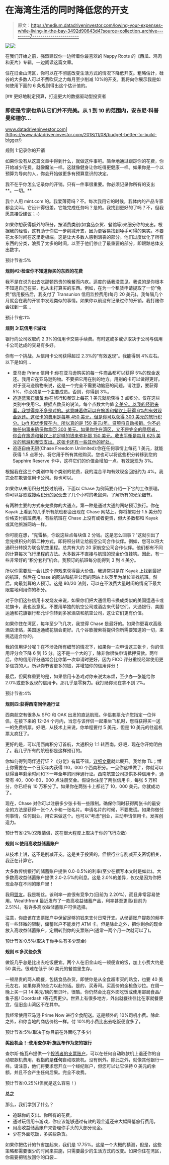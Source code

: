 # 在海湾生活的同时降低您的开支

> 原文：<https://medium.datadriveninvestor.com/lowing-your-expenses-while-living-in-the-bay-3492d90643d4?source=collection_archive---------7----------------------->

[![](img/d3054b20c1a205fbf3c715e52cc3386d.png)](http://www.track.datadriveninvestor.com/1B9E)![](img/19914c1f2d3edfa4192777cde507d221.png)

在我们开始之前，强烈建议你一边听着你最喜欢的 Nappy Roots 的《西瓜、鸡肉和麦片》专辑，一边阅读这篇文章。

住在旧金山湾区，你可以在不彻底改变生活方式的情况下降低开支。粗略估计，硅谷的大多数人可以不费吹灰之力每月至少削减 10%的开支。我将向你展示我是如何使用下面的 6 条规则得出这个估计值的。

[](https://www.datadriveninvestor.com/2018/11/08/budget-better-to-build-bigger/) [## 更好地制定预算，打造更大的数据驱动型投资者

### 即使是专家也承认它们并不完美。从 1 到 10 的范围内，安东尼·科普曼和德尔…

www.datadriveninvestor.com](https://www.datadriveninvestor.com/2018/11/08/budget-better-to-build-bigger/) 

规则 1:记录你的开销

如果你没有从这篇文章中得到什么，就做这件事吧。简单地通过跟踪你的花费，你开始减少花费。就像魔法一样。这就像健身让你吃得更健康一样。如果你是一个以预算为导向的人，你会开始做更多有预算意识的决定。

我不在乎你怎么记录你的开销。只有一件事很重要。你必须记录你所有的支出**。一切。**

我个人用 mint.com 的。我爱薄荷吗？不。每次我用它的时候，我体内的产品专家都会尖叫。它设计得很差。它能完成任务吗？是的。我找到更好的了吗？不，但我愿意接受建议；-)

如果你想获得额外的积分，按消费类别(如食品杂货、餐馆等)来细分你的支出。根据我的经验，这有助于你进一步削减开支，因为更容易找到唾手可得的果实。不要花太多时间在这里走极端。这是让大多数人感到沮丧的部分。他们过度优化了所有东西的分类，浪费了太多的时间，以至于他们停止了最重要的部分，即跟踪总体支出数字。

预计节省:5%

**规则#2:检查你不知道你买的东西的花费**

我不是在说为出去吃那顿昂贵的晚餐而内疚。适度的话我没意见。我说的是你根本不知道自己在买，也从未打算买的东西。例如，在为一个租赁申请提取了一份“免费”信用报告后，我支付了 Transunion 信用监控费用(每月 20 美元)。我每隔几个月就会在我的开销中发现类似的事情。如果你以前没有记录过你的开销，我打赌你会找到一些…

预计节省:1%

**规则 3:玩信用卡游戏**

银行向公司收取约 2.3%的信用卡交易手续费。有时这或多或少取决于公司与信用卡公司达成的交易有多好。

你有一个挑战。从信用卡公司获得超过 2.3%的“有效返现”。我能得到 4%左右。以下是如何…

*   亚马逊 Prime 信用卡:你在亚马逊购买的每一件商品都可以获得 5%的现金返还。我用它在亚马逊购物。不要把它用在别的地方。用别的卡可以做得更好。对于亚马逊购物来说，这是一个完全不需要动脑筋的问题。请注意，要获得 5%，你必须是一个主要成员。否则，你得到 3%。
*   [追逐蓝宝石储备](https://creditcards.chase.com/rewards-credit-cards/chase-sapphire-reserve):你在旅行和餐饮上每花 1 美元就能获得 3 点积分。仅在这些类别中使用它。根据点数员的说法，每个点数大约值 [2 美分。以我的经验来看，我觉得差不多是对的。这意味着你可以在旅游和餐饮上获得 6%的有效现金返还。这张卡的费用是每年 450 美元，但是你可以获得 300 美元的旅行积分。Lyft 和优步算在内，所以真的是 150 美元/年。贷项将自动核销。你不必做任何事来确保你拿回 300 美元。如果你住在湾区，又不是完全的隐居者，你会在旅游和餐饮上花足够的钱来弥补那 150 美元。收支平衡是每月 625 美元的旅游和餐饮支出。这张卡还有一些其他的好处。](https://thepointsguy.com/guide/monthly-valuations/)
*   追逐自由无限(Chase Freedom Unlimited):你在任何事情上每花 1 美元，就能获得 1.5 点积分。将它用于所有其他购买。您也可以将这些积分转移到您的 Sapphire Reserve 卡中，这样它们的价值会增加一点。有效返现为 3%。

根据我在这三个类别中每个类别的花费，我的混合平均有效现金回报约为 4%。我完全在欺骗信用卡公司。你也可以。

如果你从未用积分兑换过航班，下面以 Chase 为例简要介绍一下它的工作原理。你可以谷歌或搜索[积分的家伙](https://thepointsguy.com/)去了几个小时的老鼠洞，了解所有的光荣细节。

有两种主要的方式来兑换你的大通点。第一种是通过大通的网站预订旅行。你在 Kayak 上看到的几乎所有航班都会出现在 Chase 网站上，你将按每分 1.5 美分的价格支付航班费用。有些航班在 Chase 上没有或者更贵，但大多数都和 Kayak 或其他旅游网站一样。

你可能在想，“克雷格，你说这些点每块值 2 分钱。这是怎么回事？”这就引出了您兑换积分的第二种方式，即将积分转让给航空公司合作伙伴。例如，您可以将大通积分转换为联合航空里程。总共有大约 20 家航空公司合作伙伴。他们都有不同的计算每次飞行里程的方法。大多数并不直接与航班的现金价值挂钩。因此，有一些非常好的“积分套利”机会。我预订的航班每分能得到 3 到 4 美分。

所以你需要玩一会儿这个游戏来获得最大价值。我通常只是在 Kayak 上找到最好的航班，然后在 Chase 的网站和航空公司的网站上以英里为单位查找航班。然后，向最划算的人预订。这是 80/20 法则，可以在不浪费大量时间的情况下最大限度地利用你的积分。

对于你们这些信用卡发烧友来说，如果你们把大通信用卡换成类似的美国运通卡或花旗卡，我也没意见。不要用单独的航空公司或酒店来代替它们。大通银行、美国运通和花旗银行都允许你转到多家酒店和航空公司，这让它们更有价值。

如果你住在湾区，每年至少飞几次，我觉得 Chase 是最好的。如果你更喜欢高级酒店津贴，美国运通或花旗会更好。几个谷歌搜索将提供你所需要知道的一切，来挑选适合你的。

我的信用评分呢？在不涉及所有细节的情况下，如果你一次申请这三张卡，你的信用评分会下降 6 到 15 分。这不是一个大的丁，除非你很快申请抵押贷款。两年后，你的信用评分通常会比你第一次申请时更好，因为 FICO 评分重视经常使用更多信贷的人。所以你节省更多的钱，并增加你的信用评分！

最后，但同样重要的是，如果信用卡游戏对你来说太麻烦，至少办一张能给你 2.0%或更多返现的信用卡。那几乎是零努力。我打赌你现在拿不到 2%。

预计节省:4%

**规则四:获得西南同伴通行证**

西南航空有很多从 SFO 和 OAK 出发的直达航班。伴侣套票允许您指定一位伴侣，在接下来的 12-24 个月内，当您与该伴侣一起乘坐飞机时，您将获得买一送一的免费机票。好吧，从技术上来说，你单程要付 5 美元，但是 10 美元的往返机票太疯狂了。

更好的是，可以用西南积分订首航，大通积分 1:1 转西南。好吧，现在你开始明白了。我几乎所有的航班都是这样预订的。

你如何得到同伴通行证？《分佬》有篇不错，[详细文章](https://thepointsguy.com/guide/earn-southwest-companion-pass-new-year/)就此展开。我给你 TL；博士你需要在一个日历年内获得 110，000 个西南积分。一旦你这样做了，你就可以获得当年剩余时间和下一年全年的同伴通行证。西南航空公司提供多种信用卡，通常有 40，000-60，000 点注册奖金。假设你注册了两张信用卡，每张 5 万积分，你已经有 10 万积分了。如果你在两张卡上都花了 10，000 美元，你就成功了。

现在，Chase 对你可以注册多少张卡有一些限制。确保你同时获得两张卡的最安全的方法是获得一张个人卡和一张名片。申请名片的时候，不要撒谎。如果你做任何事情，任何副业。用它来做这个。也可以“考虑”创业，主动申请信用卡。发挥创造力。

预计节省:2%(仅限情侣，这在很大程度上取决于你的飞行次数)

**规则 5:使用高收益储蓄账户**

从技术上讲，这不是削减开支。这是关于投资的，但银行业与削减开支密切相关，我正在计算它。

大多数传统银行的储蓄账户提供 0.0-0.5%的利率(至少在撰写本文时是如此)。大多数高收益储蓄账户提供 2.0-2.5%的利息。这是 2.0%的差异，仅仅是因为你把现金存在不同的账户里！

我用[盟友](https://www.ally.com/bank/online-savings-account/)。我是粉丝。该利率一直很有竞争力(目前为 2.20%)，而且非常容易使用。Wealthfront 最近发布了一款高收益储蓄产品，利率甚至更高(目前为 2.51%)。有许多高收益储蓄账户可供选择。

注意，你应该在支票账户中保留足够的钱来支付日常开支。从储蓄账户提款的频率有一些轻微的限制，储蓄账户不能发行 ATM 卡。但是除此之外，把你剩余的现金放入高收益储蓄账户，定期转到你的支票账户(通常一两个月一次就可以了)。

预计节省:0.5%(取决于你手头有多少现金)

**规则 6:多买些杂货**

做饭几乎总是比出去吃饭便宜。两个人在旧金山吃一顿便宜的饭，加上小费大约是 50 美元。很难在低于 50 美元的餐馆里生存。

一顿昂贵的两人晚餐，包括食品杂货，即使你是从全食超市买的熟食，也要 40 美元左右。如果你真的全力以赴的话。是的，买寿司。买高价的金枪鱼沙拉。在周一晚上买一只 14 美元/磅的里贝叶。很酷。你仍然会比在外面吃饭或使用邮局食品/鱼子酱/ Doordash /等花费更少。世界上有很多地方，外出就餐往往比在家就餐便宜，但旧金山湾区不在其中。

我经常使用亚马逊 Prime Now 进行全食配送。这是额外的 10%司机小费。除此之外，和你当地的商店价格一样。付 10%的小费比出去吃饭便宜多了。

预计节省:5%(取决于你目前在外面吃了多少)

**奖励机会！:使用查尔斯·施瓦布作为您的银行**

查尔斯·施瓦布提供一个[投资者的支票账户](https://www.schwab.com/public/schwab/banking_lending/checking_account)，可以在任何自动取款机上退还你的自动取款机费用，我指的是**任何**自动取款机。没有例外。除此之外，就像其他银行一样。请注意，他们将要求您开立一个经纪账户，但您可以让它保持 0 美元的余额，并且不会产生任何后果。完全不收费。

预计节省:0.25%(但就是这么容易！)

**总之**

那么，我们学到了什么？

*   追踪你的支出。你所有的花费。
*   通过玩信用卡游戏，你应该能够通过有效的现金返还来大幅降低旅行费用。
*   用高收益储蓄账户来管理你手头的大部分现金。
*   少在外面吃饭，多买些杂货。

如果你把估计的节省加起来，我们是 17.75%。这是一个大概的猜测，但是，这些策略都需要很少的时间来实施，只需要最少的生活方式的改变。如果你住在湾区，你需要把钱放回你的口袋…